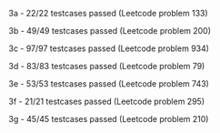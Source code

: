 3a - 22/22 testcases passed (Leetcode problem 133)

3b - 49/49 testcases passed (Leetcode problem 200)

3c - 97/97 testcases passed (Leetcode problem 934)

3d - 83/83 testcases passed (Leetcode problem 79)

3e - 53/53 testcases passed (Leetcode problem 743)

3f - 21/21 testcases passed (Leetcode problem 295)

3g - 45/45 testcases passed (Leetcode problem 210)
